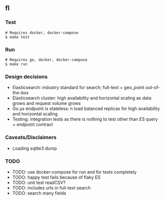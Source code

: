 ## fl

### Test

```
# Requires docker, docker-compose
$ make test
```

### Run

```
# Requires go, docker, docker-compose
$ make run
```

### Design decisions

- Elasticsearch: industry standard for search; full-text + geo_point out-of-the-box
- Elasticsearch cluster: high availability and horizontal scaling as data grows and request volume grows
- Go µs endpoint is stateless: n load balanced replicas for high availability and horizontal scaling
- Testing: integration tests as there is nothing to test other than ES query + endpoint contract

### Caveats/Disclaimers

- Loading sqlite3 dump

### TODO

- TODO: use docker-compose for run and for tests completely
- TODO: happy test fails because of flaky ES
- TODO: unit test readCSV?
- TODO: includes urls in full-text search
- TODO: search many fields
